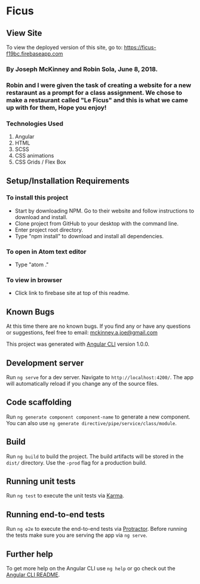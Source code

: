# Ficus

## View Site
To view the deployed version of this site, go to: https://ficus-f19bc.firebaseapp.com

### By Joseph McKinney and Robin Sola, June 8, 2018.

### Robin and I were given the task of creating a website for a new restaraunt as a prompt for a class assignment.  We chose to make a restaurant called "Le Ficus" and this is what we came up with for them, Hope you enjoy!

### Technologies Used
1. Angular
2. HTML
3. SCSS
4. CSS animations
5. CSS Grids / Flex Box

## Setup/Installation Requirements
### To install this project
* Start by downloading NPM.  Go to their website and follow instructions to download and install.
* Clone project from GitHub to your desktop with the command line.
* Enter project root directory.
* Type "npm install" to download and install all dependencies.
### To open in Atom text editor
* Type "atom ."
### To view in browser
* Click link to firebase site at top of this readme.  

## Known Bugs
At this time there are no known bugs.  If you find any or have any questions or suggestions, feel free to email:  mckinney.a.joe@gmail.com

This project was generated with [Angular CLI](https://github.com/angular/angular-cli) version 1.0.0.

## Development server

Run `ng serve` for a dev server. Navigate to `http://localhost:4200/`. The app will automatically reload if you change any of the source files.

## Code scaffolding

Run `ng generate component component-name` to generate a new component. You can also use `ng generate directive/pipe/service/class/module`.

## Build

Run `ng build` to build the project. The build artifacts will be stored in the `dist/` directory. Use the `-prod` flag for a production build.

## Running unit tests

Run `ng test` to execute the unit tests via [Karma](https://karma-runner.github.io).

## Running end-to-end tests

Run `ng e2e` to execute the end-to-end tests via [Protractor](http://www.protractortest.org/).
Before running the tests make sure you are serving the app via `ng serve`.

## Further help

To get more help on the Angular CLI use `ng help` or go check out the [Angular CLI README](https://github.com/angular/angular-cli/blob/master/README.md).
